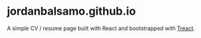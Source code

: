 # jordanbalsamo.github.io

A simple CV / resume page built with React and bootstrapped with [Treact](https://owaiskhan.me/post/free-tailwindcss-react-ui-kit).
